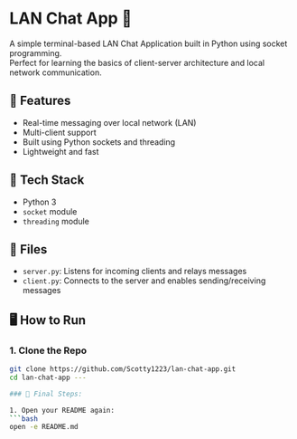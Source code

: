 # LAN Chat App 💬

A simple terminal-based LAN Chat Application built in Python using socket programming.  
Perfect for learning the basics of client-server architecture and local network communication.

## 🚀 Features
- Real-time messaging over local network (LAN)
- Multi-client support
- Built using Python sockets and threading
- Lightweight and fast

## 🧠 Tech Stack
- Python 3
- `socket` module
- `threading` module

## 📂 Files
- `server.py`: Listens for incoming clients and relays messages
- `client.py`: Connects to the server and enables sending/receiving messages

## 🖥️ How to Run

### 1. Clone the Repo
```bash
git clone https://github.com/Scotty1223/lan-chat-app.git
cd lan-chat-app ---

### 🧠 Final Steps:

1. Open your README again:
```bash
open -e README.md